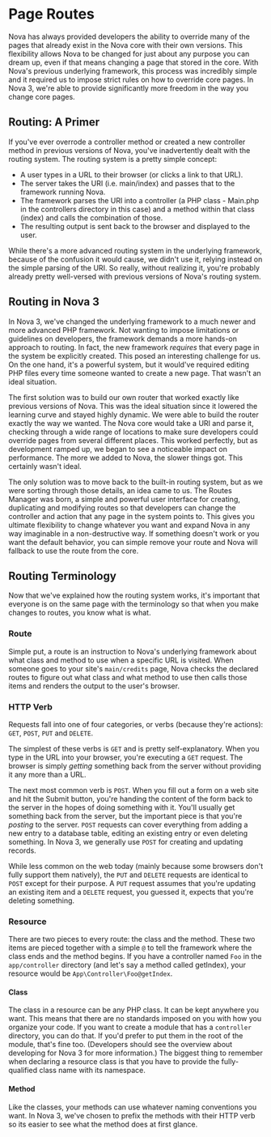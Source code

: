 # Page Routes

Nova has always provided developers the ability to override many of the pages that already exist in the Nova core with their own versions. This flexibility allows Nova to be changed for just about any purpose you can dream up, even if that means changing a page that stored in the core. With Nova's previous underlying framework, this process was incredibly simple and it required us to impose strict rules on how to override core pages. In Nova 3, we're able to provide significantly more freedom in the way you change core pages.

## Routing: A Primer

If you've ever overrode a controller method or created a new controller method in previous versions of Nova, you've inadvertently dealt with the routing system. The routing system is a pretty simple concept:

- A user types in a URL to their browser (or clicks a link to that URL).
- The server takes the URI (i.e. main/index) and passes that to the framework running Nova.
- The framework parses the URI into a controller (a PHP class - Main.php in the controllers directory in this case) and a method within that class (index) and calls the combination of those.
- The resulting output is sent back to the browser and displayed to the user.

While there's a more advanced routing system in the underlying framework, because of the confusion it would cause, we didn't use it, relying instead on the simple parsing of the URI. So really, without realizing it, you're probably already pretty well-versed with previous versions of Nova's routing system.

## Routing in Nova 3

In Nova 3, we've changed the underlying framework to a much newer and more advanced PHP framework. Not wanting to impose limitations or guidelines on developers, the framework demands a more hands-on approach to routing. In fact, the new framework _requires_ that every page in the system be explicitly created. This posed an interesting challenge for us. On the one hand, it's a powerful system, but it would've required editing PHP files every time someone wanted to create a new page. That wasn't an ideal situation.

The first solution was to build our own router that worked exactly like previous versions of Nova. This was the ideal situation since it lowered the learning curve and stayed highly dynamic. We were able to build the router exactly the way we wanted. The Nova core would take a URI and parse it, checking through a wide range of locations to make sure developers could override pages from several different places. This worked perfectly, but as development ramped up, we began to see a noticeable impact on performance. The more we added to Nova, the slower things got. This certainly wasn't ideal.

The only solution was to move back to the built-in routing system, but as we were sorting through those details, an idea came to us. The Routes Manager was born, a simple and powerful user interface for creating, duplicating and modifying routes so that developers can change the controller and action that any page in the system points to. This gives you ultimate flexibility to change whatever you want and expand Nova in any way imaginable in a non-destructive way. If something doesn't work or you want the default behavior, you can simple remove your route and Nova will fallback to use the route from the core.

## Routing Terminology

Now that we've explained how the routing system works, it's important that everyone is on the same page with the terminology so that when you make changes to routes, you know what is what.

### Route

Simple put, a route is an instruction to Nova's underlying framework about what class and method to use when a specific URL is visited. When someone goes to your site's `main/credits` page, Nova checks the declared routes to figure out what class and what method to use then calls those items and renders the output to the user's browser.

### HTTP Verb

Requests fall into one of four categories, or verbs (because they're actions): `GET`, `POST`, `PUT` and `DELETE`.

The simplest of these verbs is `GET` and is pretty self-explanatory. When you type in the URL into your browser, you're executing a `GET` request. The browser is simply _getting_ something back from the server without providing it any more than a URL.

The next most common verb is `POST`. When you fill out a form on a web site and hit the Submit button, you're handing the content of the form back to the server in the hopes of doing something with it. You'll usually get something back from the server, but the important piece is that you're _posting_ to the server. `POST` requests can cover everything from adding a new entry to a database table, editing an existing entry or even deleting something. In Nova 3, we generally use `POST` for creating and updating records.

While less common on the web today (mainly because some browsers don't fully support them natively), the `PUT` and `DELETE` requests are identical to `POST` except for their purpose. A `PUT` request assumes that you're updating an existing item and a `DELETE` request, you guessed it, expects that you're deleting something.

### Resource

There are two pieces to every route: the class and the method. These two items are pieced together with a simple `@` to tell the framework where the class ends and the method begins. If you have a controller named `Foo` in the `app/controller` directory (and let's say a method called getIndex), your resource would be `App\Controller\Foo@getIndex`.

#### Class

The class in a resource can be any PHP class. It can be kept anywhere you want. This means that there are no standards imposed on you with how you organize your code. If you want to create a module that has a `controller` directory, you can do that. If you'd prefer to put them in the root of the module, that's fine too. (Developers should see the overview about developing for Nova 3 for more information.) The biggest thing to remember when declaring a resource class is that you have to provide the fully-qualified class name with its namespace.

#### Method

Like the classes, your methods can use whatever naming conventions you want. In Nova 3, we've chosen to prefix the methods with their HTTP verb so its easier to see what the method does at first glance.